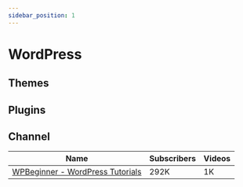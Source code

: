 ```yaml
---
sidebar_position: 1
---
```


# WordPress

## Themes

## Plugins

## Channel

| Name                                                                    | Subscribers | Videos |
|-------------------------------------------------------------------------|-------------|--------|
| [WPBeginner - WordPress Tutorials](https://www.youtube.com/@wpbeginner) | 292K        | 1K     |